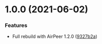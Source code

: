 # 1.0.0 (2021-06-02)


### Features

* Full rebuild with AirPeer 1.2.0 ([9327b2a](https://github.com/adrenak/univoice/commit/9327b2a05da766e91bad5f8e6288e5c328ded429))
